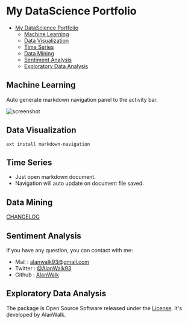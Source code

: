 # My DataScience Portfolio

<!-- TOC -->

- [My DataScience Portfolio](#my-datascience-portfolio)
    - [Machine Learning](#machine-learning)
    - [Data Visualization](#data-visualization)
    - [Time Series](#time-series)
    - [Data Mining](#data-mining)
    - [Sentiment Analysis](#sentiment-analysis)
    - [Exploratory Data Analysis](#exploratory-data-analysis)


<!-- /TOC -->

## Machine Learning
Auto generate markdown navigation panel to the activity bar.

![screenshot](./resources/screenshot.png)

## Data Visualization
```
ext install markdown-navigation
```

## Time Series
- Just open markdown document.
- Navigation will auto update on document file saved.

## Data Mining
[CHANGELOG](https://github.com/AlanWalk/markdown-navigation/blob/master/CHANGELOG.md)

## Sentiment Analysis
If you have any question, you can contact with me: 
- Mail : [alanwalk93@gmail.com](mailto:alanwalk93@gmail.com)
- Twitter : [@AlanWalk93](https://twitter.com/AlanWalk93)
- Github : [AlanWalk](https://github.com/AlanWalk)

## Exploratory Data Analysis
The package is Open Source Software released under the [License](LICENSE). It's developed by AlanWalk.

